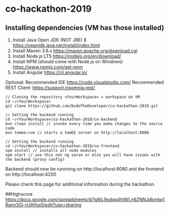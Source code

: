 # co-hackathon-2019

## Installing dependencies (VM has those installed)
1. Install Java Open JDK (NOT JRE) 8 https://openjdk.java.net/install/index.html
2. Install Maven 3.6.x https://maven.apache.org/download.cgi
3. Install Node.js LTS https://nodejs.org/en/download/
4. Install NPM (should come with Node.js on Windows) https://www.npmjs.com/get-npm
5. Install Angular https://cli.angular.io/

Optional:
Recommended IDE https://code.visualstudio.com/
Recommended REST Client: https://support.insomnia.rest/

```
// Cloning the repository <YourWorkspace> = workspace on VM
cd ~/<YourWorkspace>
git clone https://github.com/DodoTheDeveloper/co-hackathon-2019.git

// Getting the backend running
cd ~/<YourWorkspace>/co-hackathon-2019/co-backend 
mvn clean install // invoke every time you make changes to the source code
mvn tomee:run // starts a tomEE server on http://localhost:8080

// Getting the backend running
cd ~/<YourWorkspace>/co-hackathon-2019/co-frontend
npm install // installs all node modules
npm start // use this not ng serve or else you will have issues with the backend (proxy config)
```
Backend should now be runnning on http://localhost:8080 and the frontend on http://localhost:4200

Please check this page for additional information during the hackathon.

##Highscore
https://docs.google.com/spreadsheets/d/1g6iL9sdqq4htWLn6ZNNJdkmbp1Rann3Gj-rlJjhfss0/edit?usp=sharing
